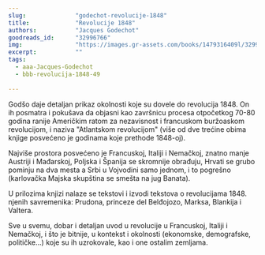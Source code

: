 ```yaml
---
slug:              "godechot-revolucije-1848"
title:             "Revolucije 1848"
authors:           "Jacques Godechot"
goodreads_id:      "32996766"
img:               "https://images.gr-assets.com/books/1479316409l/32996766.jpg"
excerpt:           ""
tags:
  - aaa-Jacques-Godechot
  - bbb-revolucija-1848-49
  
---
```


Godšo daje detaljan prikaz okolnosti koje su dovele do revolucija 1848. On ih posmatra i pokušava da objasni kao 
završnicu procesa otpočetkog 70-80 godina ranije Američkim ratom za nezavisnost i francuskom buržoaskom revolucijom, i 
naziva "Atlantskom revolucijom" (više od dve trećine obima knjige posvećeno je godinama koje prethode 1848-oj).

Najviše prostora posvećeno je Francuskoj, Italiji i Nemačkoj, znatno manje Austriji i Mađarskoj, Poljska i Španija se 
skromnije obrađuju, Hrvati se grubo pominju na dva mesta a Srbi u Vojvodini samo jednom, i to pogrešno (karlovačka 
Majska skupština se smešta na jug Banata).

U prilozima knjizi nalaze se tekstovi i izvodi tekstova o revolucijama 1848. njenih savremenika: Prudona, princeze del 
Belđojozo, Marksa, Blankija i Valtera.

Sve u svemu, dobar i detaljan uvod u revolucije u Francuskoj, Italiji i Nemačkoj, i što je bitnije, u kontekst i 
okolnosti (ekonomske, demografske, političke...) koje su ih uzrokovale, kao i one ostalim zemljama.
